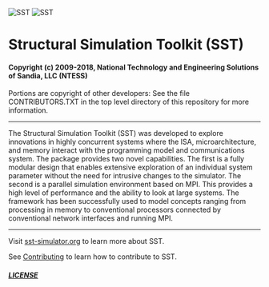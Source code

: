 ![SST](http://sst-simulator.org/img/sst-logo-small.png)
![SST](https://github.com/stonne-simulator/sst-elements-with-stonne/blob/master/stonne-small.jpg)

# Structural Simulation Toolkit (SST)

#### Copyright (c) 2009-2018, National Technology and Engineering Solutions of Sandia, LLC (NTESS)
Portions are copyright of other developers:
See the file CONTRIBUTORS.TXT in the top level directory
of this repository for more information.

---

The Structural Simulation Toolkit (SST) was developed to explore innovations in highly concurrent systems where the ISA, microarchitecture, and memory interact with the programming model and communications system. The package provides two novel capabilities. The first is a fully modular design that enables extensive exploration of an individual system parameter without the need for intrusive changes to the simulator. The second is a parallel simulation environment based on MPI. This provides a high level of performance and the ability to look at large systems. The framework has been successfully used to model concepts ranging from processing in memory to conventional processors connected by conventional network interfaces and running MPI.

---

Visit [sst-simulator.org](http://sst-simulator.org) to learn more about SST.

See [Contributing](https://github.com/sstsimulator/sst-elements/blob/devel/CONTRIBUTING.md) to learn how to contribute to SST.

##### [LICENSE](https://github.com/sstsimulator/sst-elements/blob/devel/LICENSE)
